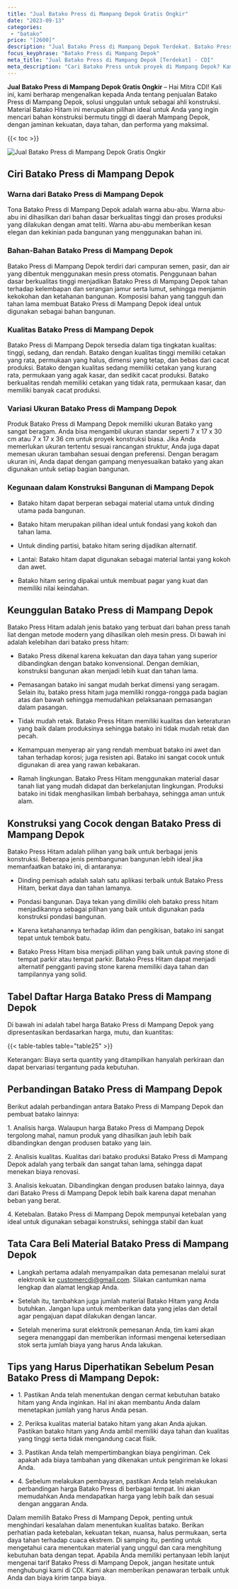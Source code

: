 ```yaml
---
title: "Jual Batako Press di Mampang Depok Gratis Ongkir"
date: "2023-09-13"
categories:
 - "batako"
price: "[2600]"
description: "Jual Batako Press di Mampang Depok Terdekat. Batako Press ini sering dipakai dalam proyek pembangunan sebagai material dinding yang kuat dan awet. Hubungi kami untuk informasi lebih lanjut."
focus_keyphrase: "Batako Press di Mampang Depok"
meta_title: "Jual Batako Press di Mampang Depok [Terdekat] - CDI"
meta_description: "Cari Batako Press untuk proyek di Mampang Depok? Kami menawarkan Batako Press berkualitas untuk bahan bangunan dinding. Segera dapatkan penawaran terbaik."
---
```


**Jual Batako Press di Mampang Depok Gratis Ongkir** – Hai Mitra CDI! Kali ini, kami berharap mengenalkan kepada Anda tentang penjualan Batako Press di Mampang Depok, solusi unggulan untuk sebagai ahli konstruksi. Material Batako Hitam ini merupakan pilihan ideal untuk Anda yang ingin mencari bahan konstruksi bermutu tinggi di daerah Mampang Depok, dengan jaminan kekuatan, daya tahan, dan performa yang maksimal.

{{< toc >}}

![Jual Batako Press di Mampang Depok Gratis Ongkir](/images/batako/batako-press-06.jpg)

## Ciri Batako Press di Mampang Depok

### Warna dari Batako Press di Mampang Depok

Tona Batako Press di Mampang Depok adalah warna abu-abu. Warna abu-abu ini dihasilkan dari bahan dasar berkualitas tinggi dan proses produksi yang dilakukan dengan amat teliti. Warna abu-abu memberikan kesan elegan dan kekinian pada bangunan yang menggunakan bahan ini.

### Bahan-Bahan Batako Press di Mampang Depok

Batako Press di Mampang Depok terdiri dari campuran semen, pasir, dan air yang dibentuk menggunakan mesin press otomatis. Penggunaan bahan dasar berkualitas tinggi menjadikan Batako Press di Mampang Depok tahan terhadap kelembapan dan serangan jamur serta lumut, sehingga menjamin kekokohan dan ketahanan bangunan. Komposisi bahan yang tangguh dan tahan lama membuat Batako Press di Mampang Depok ideal untuk digunakan sebagai bahan bangunan.

### Kualitas Batako Press di Mampang Depok

Batako Press di Mampang Depok tersedia dalam tiga tingkatan kualitas: tinggi, sedang, dan rendah. Batako dengan kualitas tinggi memiliki cetakan yang rata, permukaan yang halus, dimensi yang tetap, dan bebas dari cacat produksi. Batako dengan kualitas sedang memiliki cetakan yang kurang rata, permukaan yang agak kasar, dan sedikit cacat produksi. Batako berkualitas rendah memiliki cetakan yang tidak rata, permukaan kasar, dan memiliki banyak cacat produksi.

### Variasi Ukuran Batako Press di Mampang Depok

Produk Batako Press di Mampang Depok memiliki ukuran Batako yang sangat beragam. Anda bisa mengambil ukuran standar seperti 7 x 17 x 30 cm atau 7 x 17 x 36 cm untuk proyek konstruksi biasa. Jika Anda memerlukan ukuran tertentu sesuai rancangan struktur, Anda juga dapat memesan ukuran tambahan sesuai dengan preferensi. Dengan beragam ukuran ini, Anda dapat dengan gampang menyesuaikan batako yang akan digunakan untuk setiap bagian bangunan.

### Kegunaan dalam Konstruksi Bangunan di Mampang Depok

*   Batako hitam dapat berperan sebagai material utama untuk dinding utama pada bangunan.

*   Batako hitam merupakan pilihan ideal untuk fondasi yang kokoh dan tahan lama.

*   Untuk dinding partisi, batako hitam sering dijadikan alternatif.

*   Lantai: Batako hitam dapat digunakan sebagai material lantai yang kokoh dan awet.

*   Batako hitam sering dipakai untuk membuat pagar yang kuat dan memiliki nilai keindahan.

## Keunggulan Batako Press di Mampang Depok

Batako Press Hitam adalah jenis batako yang terbuat dari bahan press tanah liat dengan metode modern yang dihasilkan oleh mesin press. Di bawah ini adalah kelebihan dari batako press hitam:

*   Batako Press dikenal karena kekuatan dan daya tahan yang superior dibandingkan dengan batako konvensional. Dengan demikian, konstruksi bangunan akan menjadi lebih kuat dan tahan lama.

*   Pemasangan batako ini sangat mudah berkat dimensi yang seragam. Selain itu, batako press hitam juga memiliki rongga-rongga pada bagian atas dan bawah sehingga memudahkan pelaksanaan pemasangan dalam pasangan.

*   Tidak mudah retak. Batako Press Hitam memiliki kualitas dan keteraturan yang baik dalam produksinya sehingga batako ini tidak mudah retak dan pecah.

*   Kemampuan menyerap air yang rendah membuat batako ini awet dan tahan terhadap korosi; juga resisten api. Batako ini sangat cocok untuk digunakan di area yang rawan kebakaran.

*   Ramah lingkungan. Batako Press Hitam menggunakan material dasar tanah liat yang mudah didapat dan berkelanjutan lingkungan. Produksi batako ini tidak menghasilkan limbah berbahaya, sehingga aman untuk alam.

## Konstruksi yang Cocok dengan Batako Press di Mampang Depok

Batako Press Hitam adalah pilihan yang baik untuk berbagai jenis konstruksi. Beberapa jenis pembangunan bangunan lebih ideal jika memanfaatkan batako ini, di antaranya:

*   Dinding pemisah adalah salah satu aplikasi terbaik untuk Batako Press Hitam, berkat daya dan tahan lamanya.

*   Pondasi bangunan. Daya tekan yang dimiliki oleh batako press hitam menjadikannya sebagai pilihan yang baik untuk digunakan pada konstruksi pondasi bangunan.

*   Karena ketahanannya terhadap iklim dan pengikisan, batako ini sangat tepat untuk tembok batu.

*   Batako Press Hitam bisa menjadi pilihan yang baik untuk paving stone di tempat parkir atau tempat parkir. Batako Press Hitam dapat menjadi alternatif pengganti paving stone karena memiliki daya tahan dan tampilannya yang solid.

## Tabel Daftar Harga Batako Press di Mampang Depok

Di bawah ini adalah tabel harga Batako Press di Mampang Depok yang dipresentasikan berdasarkan harga, mutu, dan kuantitas:

{{< table-tables table="table25" >}}

Keterangan: Biaya serta quantity yang ditampilkan hanyalah perkiraan dan dapat bervariasi tergantung pada kebutuhan.

## Perbandingan Batako Press di Mampang Depok

Berikut adalah perbandingan antara Batako Press di Mampang Depok dan pembuat batako lainnya:

1\.  Analisis harga. Walaupun harga Batako Press di Mampang Depok tergolong mahal, namun produk yang dihasilkan jauh lebih baik dibandingkan dengan produsen batako yang lain.

2\.  Analisis kualitas. Kualitas dari batako produksi Batako Press di Mampang Depok adalah yang terbaik dan sangat tahan lama, sehingga dapat menekan biaya renovasi.

3\.  Analisis kekuatan. Dibandingkan dengan produsen batako lainnya, daya dari Batako Press di Mampang Depok lebih baik karena dapat menahan beban yang berat.

4\.  Ketebalan. Batako Press di Mampang Depok mempunyai ketebalan yang ideal untuk digunakan sebagai konstruksi, sehingga stabil dan kuat

## Tata Cara Beli Material Batako Press di Mampang Depok

*   Langkah pertama adalah menyampaikan data pemesanan melalui surat elektronik ke customercdi@gmail.com. Silakan cantumkan nama lengkap dan alamat lengkap Anda.

*   Setelah itu, tambahkan juga jumlah material Batako Hitam yang Anda butuhkan. Jangan lupa untuk memberikan data yang jelas dan detail agar pengajuan dapat dilakukan dengan lancar.

*   Setelah menerima surat elektronik pemesanan Anda, tim kami akan segera menanggapi dan memberikan informasi mengenai ketersediaan stok serta jumlah biaya yang harus Anda lakukan.

## Tips yang Harus Diperhatikan Sebelum Pesan Batako Press di Mampang Depok:

*   1\. Pastikan Anda telah menentukan dengan cermat kebutuhan batako hitam yang Anda inginkan. Hal ini akan membantu Anda dalam menetapkan jumlah yang harus Anda pesan.

*   2\. Periksa kualitas material batako hitam yang akan Anda ajukan. Pastikan batako hitam yang Anda ambil memiliki daya tahan dan kualitas yang tinggi serta tidak mengandung cacat fisik.

*   3\. Pastikan Anda telah mempertimbangkan biaya pengiriman. Cek apakah ada biaya tambahan yang dikenakan untuk pengiriman ke lokasi Anda.

*   4\. Sebelum melakukan pembayaran, pastikan Anda telah melakukan perbandingan harga Batako Press di berbagai tempat. Ini akan memudahkan Anda mendapatkan harga yang lebih baik dan sesuai dengan anggaran Anda.

Dalam memilih Batako Press di Mampang Depok, penting untuk menghindari kesalahan dalam menentukan kualitas batako. Berikan perhatian pada ketebalan, kekuatan tekan, nuansa, halus permukaan, serta daya tahan terhadap cuaca ekstrem. Di samping itu, penting untuk mengetahui cara menentukan material yang unggul dan cara menghitung kebutuhan bata dengan tepat. Apabila Anda memiliki pertanyaan lebih lanjut mengenai tarif Batako Press di Mampang Depok, jangan hesitate untuk menghubungi kami di CDI. Kami akan memberikan penawaran terbaik untuk Anda dan biaya kirim tanpa biaya.